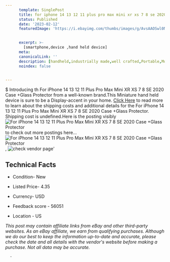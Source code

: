 ```yaml
---
      template: SinglePost
      title: for iphone 14 13 12 11 plus pro max mini xr xs 7 8 se 2020 case glass protector
      status: Published
      date: '2023-02-12'
      featuredImage: 'https://i.ebayimg.com/thumbs/images/g/AvsAAOSwl0NjHFVy/s-l225.jpg'
       

      excerpt: >-
        [smartphone,device ,hand held device]
      meta:
      canonicalLink: ''
      description: [handheld,industrially made,well crafted,Portable,Mobile,Compact,Convenient,Lightweight,Maneuverable,Man-portable,Miniature,Carriable,Hand-held,Light,Holdable,Transportable,Mobile device,Pocket-sized,On-the-go,Wireless,Cordless,Compact size,Convenient size, smartphone,device ,hand held device]
      noindex: false
      

---
```

$
      Introducing th For iPhone 14 13 12 11 Plus Pro Max Mini XR XS 7 8 SE 2020 Case +Glass Protector from a well-known brand.This Miniature hand held device is sure to be a Display-accent in your home. [Click Here](https://www.ebay.com/itm/225157308527?hash=item346c6be06f%3Ag%3AAvsAAOSwl0NjHFVy&mkevt=1&mkcid=1&mkrid=711-53200-19255-0&campid=%253CePNCampaignId%253E&customid=%253CreferenceId%253E&toolid=10049) to read more to learn about the shipping costs and additional details for the For iPhone 14 13 12 11 Plus Pro Max Mini XR XS 7 8 SE 2020 Case +Glass Protector. Shipping cost is undefined.Here is the posting visibly ![For iPhone 14 13 12 11 Plus Pro Max Mini XR XS 7 8 SE 2020 Case +Glass Protector](https://i.ebayimg.com/thumbs/images/g/AvsAAOSwl0NjHFVy/s-l225.jpg) to check out more postings here... ![For iPhone 14 13 12 11 Plus Pro Max Mini XR XS 7 8 SE 2020 Case +Glass Protector](https://i.ebayimg.com/images/g/AvsAAOSwl0NjHFVy/s-l1600.jpg), ![check vendor page](https://origin-galleryplus.ebayimg.com/ws/web/225157308527_2_0_1/225x225.jpg,https://origin-galleryplus.ebayimg.com/ws/web/225157308527_3_0_1/225x225.jpg,https://origin-galleryplus.ebayimg.com/ws/web/225157308527_4_0_1/225x225.jpg,https://origin-galleryplus.ebayimg.com/ws/web/225157308527_5_0_1/225x225.jpg,https://origin-galleryplus.ebayimg.com/ws/web/225157308527_6_0_1/225x225.jpg,https://origin-galleryplus.ebayimg.com/ws/web/225157308527_7_0_1/225x225.jpg,https://origin-galleryplus.ebayimg.com/ws/web/225157308527_8_0_1/225x225.jpg,https://origin-galleryplus.ebayimg.com/ws/web/225157308527_9_0_1/225x225.jpg,https://origin-galleryplus.ebayimg.com/ws/web/225157308527_10_0_1/225x225.jpg)'

      

 ## Technical Facts 



     
      

 - Condition- New 


      

 - Listed Price- 4.35 


      

 - Currency- USD 


      

 - Feedback score - 56051 


      

 - Location - US 


      
      

 *_This post may contain affiliate links from eBay and other third-party websites. As an eBay affiliate, we earn from qualifying purchases. Although we do our best to keep the information up-to-date and accurate, please check the date and all details with the vendor's website before making a purchase. Not all data may be accurate._*




      -
